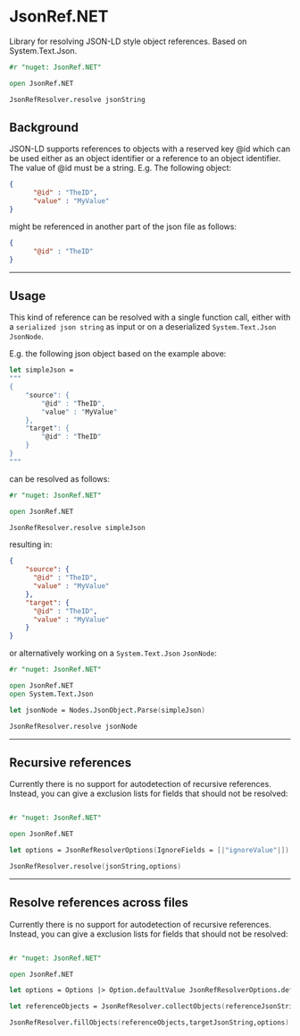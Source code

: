 # JsonRef.NET
Library for resolving JSON-LD style object references. Based on System.Text.Json.

```fsharp
#r "nuget: JsonRef.NET"

open JsonRef.NET

JsonRefResolver.resolve jsonString
```

## Background

JSON-LD supports references to objects with a reserved key @id which can be used either as an object identifier or a reference to an object identifier. The value of @id must be a string. E.g. The following object: 

```json
{
      "@id" : "TheID",
      "value" : "MyValue"
}
```
might be referenced in another part of the json file as follows:

```json
{
      "@id" : "TheID"
}
```
----
## Usage

This kind of reference can be resolved with a single function call, either with a `serialized json string` as input or on a deserialized `System.Text.Json JsonNode`.

E.g. the following json object based on the example above:

```fsharp
let simpleJson = 
"""
{
    "source": {
        "@id" : "TheID",
        "value" : "MyValue"
    },
    "target": {
        "@id" : "TheID"
    }
}
"""
```

can be resolved as follows:

```fsharp
#r "nuget: JsonRef.NET"

open JsonRef.NET

JsonRefResolver.resolve simpleJson
```

resulting in: 

```json
{
    "source": {
      "@id" : "TheID",
      "value" : "MyValue"
    },
    "target": {
      "@id" : "TheID",
      "value" : "MyValue"
    }
}
```

or alternatively working on a `System.Text.Json` `JsonNode`:

```fsharp
#r "nuget: JsonRef.NET"

open JsonRef.NET
open System.Text.Json

let jsonNode = Nodes.JsonObject.Parse(simpleJson)

JsonRefResolver.resolve jsonNode
```

----
## Recursive references

Currently there is no support for autodetection of recursive references. Instead, you can give a exclusion lists for fields that should not be resolved:

```fsharp

#r "nuget: JsonRef.NET"

open JsonRef.NET

let options = JsonRefResolverOptions(IgnoreFields = [|"ignoreValue"|])

JsonRefResolver.resolve(jsonString,options)

```

----
## Resolve references across files

Currently there is no support for autodetection of recursive references. Instead, you can give a exclusion lists for fields that should not be resolved:

```fsharp

#r "nuget: JsonRef.NET"

open JsonRef.NET

let options = Options |> Option.defaultValue JsonRefResolverOptions.defaultOptions

let referenceObjects = JsonRefResolver.collectObjects(referenceJsonString,options)

JsonRefResolver.fillObjects(referenceObjects,targetJsonString,options)

```